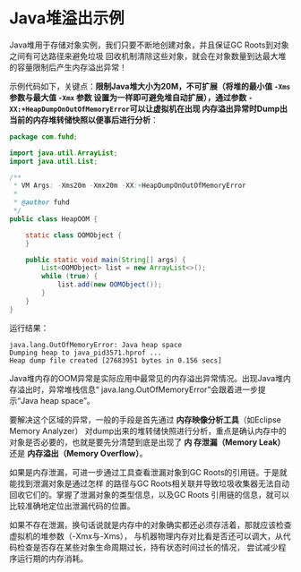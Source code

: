 Java堆溢出示例
===========================================
Java堆用于存储对象实例，我们只要不断地创建对象，并且保证GC Roots到对象之间有可达路径来避免垃圾
回收机制清除这些对象，就会在对象数量到达最大堆的容量限制后产生内存溢出异常！

示例代码如下，关键点：**限制Java堆大小为20M，不可扩展（将堆的最小值 `-Xms` 参数与最大值 `-Xmx` 参数
设置为一样即可避免堆自动扩展），通过参数 `-XX:+HeapDumpOnOutOfMemoryError`可以让虚拟机在出现
内存溢出异常时Dump出当前的内存堆转储快照以便事后进行分析**：
```java
package com.fuhd;

import java.util.ArrayList;
import java.util.List;

/**
 * VM Args: -Xms20m -Xmx20m -XX:+HeapDumpOnOutOfMemoryError
 *
 * @author fuhd
 */
public class HeapOOM {

    static class OOMObject {
    }

    public static void main(String[] args) {
        List<OOMObject> list = new ArrayList<>();
        while (true) {
            list.add(new OOMObject());
        }
    }
}
```
运行结果：
```
java.lang.OutOfMemoryError: Java heap space
Dumping heap to java_pid3571.hprof ...
Heap dump file created [27683951 bytes in 0.156 secs]
```
Java堆内存的OOM异常是实际应用中最常见的内存溢出异常情况。出现Java堆内存溢出时，异常堆栈信息“
java.lang.OutOfMemoryError”会跟着进一步提示“Java heap space”。

要解决这个区域的异常，一般的手段是首先通过 **内存映像分析工具**（如Eclipse Memory Analyzer）
对dump出来的堆转储快照进行分析，重点是确认内存中的对象是否必要的，也就是要先分清楚到底是出现了 **内
存泄漏（Memory Leak）** 还是 **内存溢出（Memory Overflow）**。

如果是内存泄漏，可进一步通过工具查看泄漏对象到GC  Roots的引用链。于是就能找到泄漏对象是通过怎样
的路径与GC Roots相关联并导致垃圾收集器无法自动回收它们的。掌握了泄漏对象的类型信息，以及GC Roots
引用链的信息，就可以比较准确地定位出泄漏代码的位置。

如果不存在泄漏，换句话说就是内存中的对象确实都还必须存活着，那就应该检查虚拟机的堆参数（-Xmx与-Xms），
与机器物理内存对比看是否还可以调大，从代码检查是否存在某些对象生命周期过长，持有状态时间过长的情况，
尝试减少程序运行期的内存消耗。
